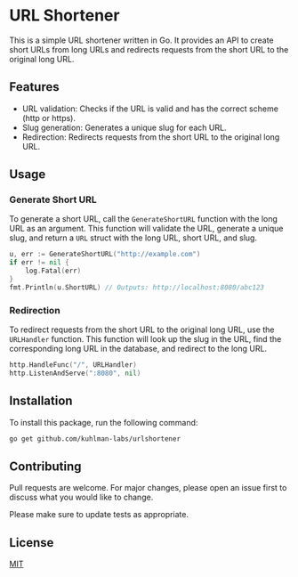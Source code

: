 # URL Shortener

This is a simple URL shortener written in Go. It provides an API to create short URLs from long URLs and redirects requests from the short URL to the original long URL.

## Features

- URL validation: Checks if the URL is valid and has the correct scheme (http or https).
- Slug generation: Generates a unique slug for each URL.
- Redirection: Redirects requests from the short URL to the original long URL.

## Usage

### Generate Short URL

To generate a short URL, call the `GenerateShortURL` function with the long URL as an argument. This function will validate the URL, generate a unique slug, and return a `URL` struct with the long URL, short URL, and slug.

```go
u, err := GenerateShortURL("http://example.com")
if err != nil {
    log.Fatal(err)
}
fmt.Println(u.ShortURL) // Outputs: http://localhost:8080/abc123
```

### Redirection

To redirect requests from the short URL to the original long URL, use the `URLHandler` function. This function will look up the slug in the URL, find the corresponding long URL in the database, and redirect to the long URL.

```go
http.HandleFunc("/", URLHandler)
http.ListenAndServe(":8080", nil)
```

## Installation

To install this package, run the following command:

```bash
go get github.com/kuhlman-labs/urlshortener
```

## Contributing

Pull requests are welcome. For major changes, please open an issue first to discuss what you would like to change.

Please make sure to update tests as appropriate.

## License

[MIT](https://choosealicense.com/licenses/mit/)
